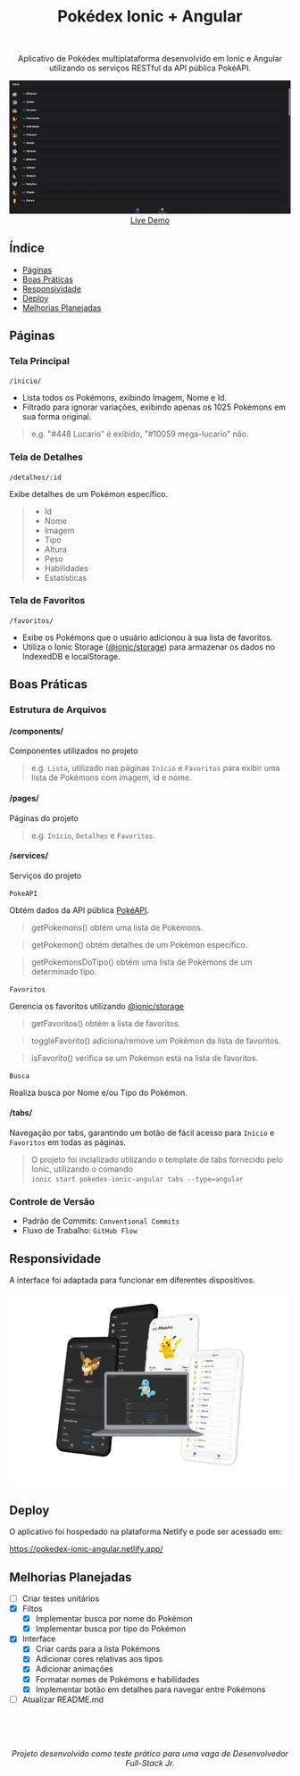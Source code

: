 <div align="center">
<h1> Pokédex Ionic + Angular </h1>
<br>
<p>
  Aplicativo de Pokédex multiplataforma desenvolvido em Ionic e Angular utilizando os serviços RESTful da API pública PokéAPI.
</p>
<img src="docs/pokedex-ionic-angular.gif">
<br>
<a href="https://pokedex-ionic-angular.netlify.app/">Live Demo</a>
</div>

## Índice

- [Páginas](#páginas)
- [Boas Práticas](#boas-práticas)
- [Responsividade](#responsividade)
- [Deploy](#deploy)
- [Melhorias Planejadas](#melhorias-planejadas)

## Páginas

### Tela Principal

`/inicio/`

- Lista todos os Pokémons, exibindo Imagem, Nome e Id.
- Filtrado para ignorar variações, exibindo apenas os 1025 Pokémons em sua forma original.

> e.g. "#448 Lucario" é exibido, "#10059 mega-lucario" não.

### Tela de Detalhes

`/detalhes/:id`

Exibe detalhes de um Pokémon específico.

> - Id
> - Nome
> - Imagem
> - Tipo
> - Altura
> - Peso
> - Habilidades
> - Estatísticas

### Tela de Favoritos

`/favoritos/`

- Exibe os Pokémons que o usuário adicionou à sua lista de favoritos.
- Utiliza o Ionic Storage ([@ionic/storage](https://github.com/ionic-team/ionic-storage)) para armazenar os dados no IndexedDB e localStorage.

## Boas Práticas

### Estrutura de Arquivos

#### /components/

Componentes utilizados no projeto

> e.g. `Lista`, utilizado nas páginas `Início` e `Favoritos` para exibir uma lista de Pokémons com imagem, id e nome.

#### /pages/

Páginas do projeto

> e.g. `Início`, `Detalhes` e `Favoritos`.

#### /services/

Serviços do projeto

`PokeAPI`

Obtém dados da API pública [PokéAPI](https://pokeapi.co/).

> getPokemons() obtém uma lista de Pokémons.

> getPokemon() obtém detalhes de um Pokémon específico.

> getPokemonsDoTipo() obtém uma lista de Pokémons de um determinado tipo.

`Favoritos`

Gerencia os favoritos utilizando [@ionic/storage](https://github.com/ionic-team/ionic-storage)

> getFavoritos() obtém a lista de favoritos.

> toggleFavorito() adiciona/remove um Pokémon da lista de favoritos.

> isFavorito() verifica se um Pokémon está na lista de favoritos.

`Busca`

Realiza busca por Nome e/ou Tipo do Pokémon.

#### /tabs/

Navegação por tabs, garantindo um botão de fácil acesso para `Início` e `Favoritos` em todas as páginas.

> O projeto foi incializado utilizando o template de tabs fornecido pelo Ionic, utilizando o comando<br>`ionic start pokedex-ionic-angular tabs --type=angular`

### Controle de Versão

- Padrão de Commits: `Conventional Commits`
- Fluxo de Trabalho: `GitHub Flow`

## Responsividade

A interface foi adaptada para funcionar em diferentes dispositivos.

<div align="center">
<img src="docs/responsivo.png">
</div>

## Deploy

O aplicativo foi hospedado na plataforma Netlify e pode ser acessado em:

https://pokedex-ionic-angular.netlify.app/

## Melhorias Planejadas

- [ ] Criar testes unitários
- [x] Filtos
  - [x] Implementar busca por nome do Pokémon
  - [x] Implementar busca por tipo do Pokémon
- [x] Interface
  - [x] Criar cards para a lista Pokémons
  - [x] Adicionar cores relativas aos tipos
  - [x] Adicionar animações
  - [x] Formatar nomes de Pokémons e habilidades
  - [x] Implementar botão em detalhes para navegar entre Pokémons
- [ ] Atualizar README.md

<br><br><br>

_<p align="center">Projeto desenvolvido como teste prático para uma vaga de Desenvolvedor Full-Stack Jr.</p>_
